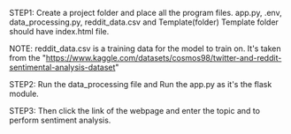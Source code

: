 STEP1:
 Create a project folder and place all the program files.
 app.py, .env, data_processing.py, reddit_data.csv and Template(folder)
 Template folder should have index.html file.

NOTE: reddit_data.csv is a training data for the model to train on. It's taken from the "https://www.kaggle.com/datasets/cosmos98/twitter-and-reddit-sentimental-analysis-dataset"

STEP2: 
 Run the data_processing file and Run the app.py as it's the flask module.

STEP3: Then click the link of the webpage and enter the topic and to perform sentiment analysis.
 